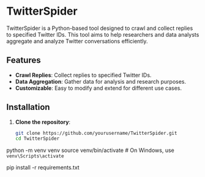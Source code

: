 # TwitterSpider

TwitterSpider is a Python-based tool designed to crawl and collect replies to specified Twitter IDs. This tool aims to help researchers and data analysts aggregate and analyze Twitter conversations efficiently.

## Features

- **Crawl Replies**: Collect replies to specified Twitter IDs.
- **Data Aggregation**: Gather data for analysis and research purposes.
- **Customizable**: Easy to modify and extend for different use cases.

## Installation

1. **Clone the repository**:
   ```bash
   git clone https://github.com/yourusername/TwitterSpider.git
   cd TwitterSpider


python -m venv venv
source venv/bin/activate  # On Windows, use `venv\Scripts\activate`

pip install -r requirements.txt

